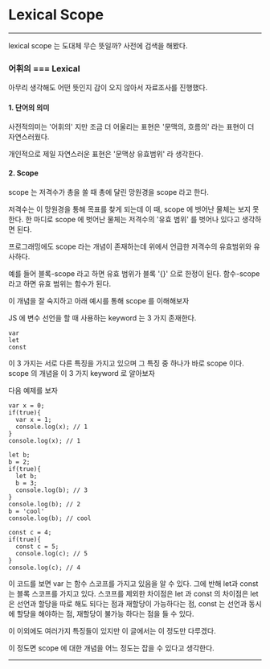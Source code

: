 # Lexical Scope

---

lexical scope 는 도대체 무슨 뜻일까? 사전에 검색을 해봤다.

### 어휘의 === Lexical

아무리 생각해도 어떤 뜻인지 감이 오지 않아서 자료조사를 진행했다.

#### 1. 단어의 의미

사전적의미는 '어휘의' 지만 조금 더 어울리는 표현은 '문맥의, 흐름의' 라는 표현이 더 자연스러웠다.

개인적으로 제일 자연스러운 표현은 '문맥상 유효범위' 라 생각한다.

#### 2. Scope

scope 는 저격수가 총을 쏠 때 총에 달린 망원경을 scope 라고 한다.

저격수는 이 망원경을 통해 목표를 찾게 되는데 이 때, scope 에 벗어난 물체는 보지 못한다. 한 마디로 scope 에 벗어난 물체는 저격수의 '유효 범위' 를 벗어나 있다고 생각하면 된다.

프로그래밍에도 scope 라는 개념이 존재하는데 위에서 언급한 저격수의 유효범위와 유사하다.

예를 들어 블록-scope 라고 하면 유효 범위가 블록 '{}' 으로 한정이 된다.
함수-scope 라고 하면 유효 범위는 함수가 된다.

이 개념을 잘 숙지하고 아래 예시를 통해 scope 를 이해해보자

JS 에 변수 선언을 할 때 사용하는 keyword 는 3 가지 존재한다.

```
var
let
const
```

이 3 가지는 서로 다른 특징을 가지고 있으며 그 특징 중 하나가 바로 scope 이다.
scope 의 개념을 이 3 가지 keyword 로 알아보자

다음 예제를 보자

```
var x = 0;
if(true){
  var x = 1;
  console.log(x); // 1
}
console.log(x); // 1

let b;
b = 2;
if(true){
  let b;
  b = 3;
  console.log(b); // 3
}
console.log(b); // 2
b = 'cool'
console.log(b); // cool

const c = 4;
if(true){
  const c = 5;
  console.log(c); // 5
}
console.log(c); // 4
```

이 코드를 보면 var 는 함수 스코프를 가지고 있음을 알 수 있다.
그에 반해 let과 const 는 블록 스코프를 가지고 있다.
스코프를 제외한 차이점은 let 과 const 의 차이점은 let 은 선언과 할당을 따로 해도 되다는 점과 재할당이 가능하다는 점, const 는 선언과 동시에 할당을 해야하는 점, 재할당이 불가능 하다는 점을 들 수 있다.

이 이외에도 여러가지 특징들이 있지만 이 글에서는 이 정도만 다루겠다.

이 정도면 scope 에 대한 개념을 어느 정도는 잡을 수 있다고 생각한다.

---
